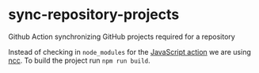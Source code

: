 # sync-repository-projects
Github Action synchronizing GitHub projects required for a repository

Instead of checking in `node_modules` for the [JavaScript action](https://docs.github.com/en/actions/creating-actions/creating-a-javascript-action)
we are using [ncc](https://github.com/vercel/ncc). To build the project run `npm run build`.
